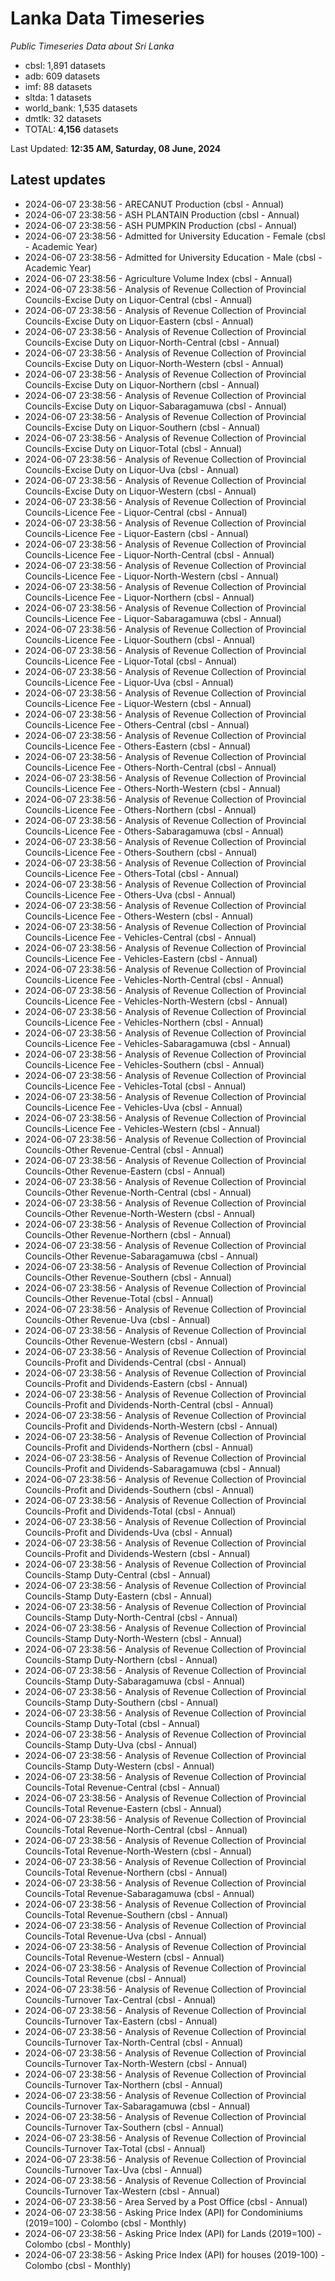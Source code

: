 # Lanka Data Timeseries
*Public Timeseries Data about Sri Lanka*

* cbsl: 1,891 datasets
* adb: 609 datasets
* imf: 88 datasets
* sltda: 1 datasets
* world_bank: 1,535 datasets
* dmtlk: 32 datasets
* TOTAL: **4,156** datasets

Last Updated: **12:35 AM, Saturday, 08 June, 2024**

## Latest updates

* 2024-06-07 23:38:56 - ARECANUT Production (cbsl - Annual)
* 2024-06-07 23:38:56 - ASH PLANTAIN Production (cbsl - Annual)
* 2024-06-07 23:38:56 - ASH PUMPKIN Production (cbsl - Annual)
* 2024-06-07 23:38:56 - Admitted for University Education - Female (cbsl - Academic Year)
* 2024-06-07 23:38:56 - Admitted for University Education - Male (cbsl - Academic Year)
* 2024-06-07 23:38:56 - Agriculture Volume Index (cbsl - Annual)
* 2024-06-07 23:38:56 - Analysis of Revenue Collection of Provincial Councils-Excise Duty on Liquor-Central (cbsl - Annual)
* 2024-06-07 23:38:56 - Analysis of Revenue Collection of Provincial Councils-Excise Duty on Liquor-Eastern (cbsl - Annual)
* 2024-06-07 23:38:56 - Analysis of Revenue Collection of Provincial Councils-Excise Duty on Liquor-North-Central (cbsl - Annual)
* 2024-06-07 23:38:56 - Analysis of Revenue Collection of Provincial Councils-Excise Duty on Liquor-North-Western (cbsl - Annual)
* 2024-06-07 23:38:56 - Analysis of Revenue Collection of Provincial Councils-Excise Duty on Liquor-Northern (cbsl - Annual)
* 2024-06-07 23:38:56 - Analysis of Revenue Collection of Provincial Councils-Excise Duty on Liquor-Sabaragamuwa (cbsl - Annual)
* 2024-06-07 23:38:56 - Analysis of Revenue Collection of Provincial Councils-Excise Duty on Liquor-Southern (cbsl - Annual)
* 2024-06-07 23:38:56 - Analysis of Revenue Collection of Provincial Councils-Excise Duty on Liquor-Total (cbsl - Annual)
* 2024-06-07 23:38:56 - Analysis of Revenue Collection of Provincial Councils-Excise Duty on Liquor-Uva (cbsl - Annual)
* 2024-06-07 23:38:56 - Analysis of Revenue Collection of Provincial Councils-Excise Duty on Liquor-Western (cbsl - Annual)
* 2024-06-07 23:38:56 - Analysis of Revenue Collection of Provincial Councils-Licence Fee - Liquor-Central (cbsl - Annual)
* 2024-06-07 23:38:56 - Analysis of Revenue Collection of Provincial Councils-Licence Fee - Liquor-Eastern (cbsl - Annual)
* 2024-06-07 23:38:56 - Analysis of Revenue Collection of Provincial Councils-Licence Fee - Liquor-North-Central (cbsl - Annual)
* 2024-06-07 23:38:56 - Analysis of Revenue Collection of Provincial Councils-Licence Fee - Liquor-North-Western (cbsl - Annual)
* 2024-06-07 23:38:56 - Analysis of Revenue Collection of Provincial Councils-Licence Fee - Liquor-Northern (cbsl - Annual)
* 2024-06-07 23:38:56 - Analysis of Revenue Collection of Provincial Councils-Licence Fee - Liquor-Sabaragamuwa (cbsl - Annual)
* 2024-06-07 23:38:56 - Analysis of Revenue Collection of Provincial Councils-Licence Fee - Liquor-Southern (cbsl - Annual)
* 2024-06-07 23:38:56 - Analysis of Revenue Collection of Provincial Councils-Licence Fee - Liquor-Total (cbsl - Annual)
* 2024-06-07 23:38:56 - Analysis of Revenue Collection of Provincial Councils-Licence Fee - Liquor-Uva (cbsl - Annual)
* 2024-06-07 23:38:56 - Analysis of Revenue Collection of Provincial Councils-Licence Fee - Liquor-Western (cbsl - Annual)
* 2024-06-07 23:38:56 - Analysis of Revenue Collection of Provincial Councils-Licence Fee - Others-Central (cbsl - Annual)
* 2024-06-07 23:38:56 - Analysis of Revenue Collection of Provincial Councils-Licence Fee - Others-Eastern (cbsl - Annual)
* 2024-06-07 23:38:56 - Analysis of Revenue Collection of Provincial Councils-Licence Fee - Others-North-Central (cbsl - Annual)
* 2024-06-07 23:38:56 - Analysis of Revenue Collection of Provincial Councils-Licence Fee - Others-North-Western (cbsl - Annual)
* 2024-06-07 23:38:56 - Analysis of Revenue Collection of Provincial Councils-Licence Fee - Others-Northern (cbsl - Annual)
* 2024-06-07 23:38:56 - Analysis of Revenue Collection of Provincial Councils-Licence Fee - Others-Sabaragamuwa (cbsl - Annual)
* 2024-06-07 23:38:56 - Analysis of Revenue Collection of Provincial Councils-Licence Fee - Others-Southern (cbsl - Annual)
* 2024-06-07 23:38:56 - Analysis of Revenue Collection of Provincial Councils-Licence Fee - Others-Total (cbsl - Annual)
* 2024-06-07 23:38:56 - Analysis of Revenue Collection of Provincial Councils-Licence Fee - Others-Uva (cbsl - Annual)
* 2024-06-07 23:38:56 - Analysis of Revenue Collection of Provincial Councils-Licence Fee - Others-Western (cbsl - Annual)
* 2024-06-07 23:38:56 - Analysis of Revenue Collection of Provincial Councils-Licence Fee - Vehicles-Central (cbsl - Annual)
* 2024-06-07 23:38:56 - Analysis of Revenue Collection of Provincial Councils-Licence Fee - Vehicles-Eastern (cbsl - Annual)
* 2024-06-07 23:38:56 - Analysis of Revenue Collection of Provincial Councils-Licence Fee - Vehicles-North-Central (cbsl - Annual)
* 2024-06-07 23:38:56 - Analysis of Revenue Collection of Provincial Councils-Licence Fee - Vehicles-North-Western (cbsl - Annual)
* 2024-06-07 23:38:56 - Analysis of Revenue Collection of Provincial Councils-Licence Fee - Vehicles-Northern (cbsl - Annual)
* 2024-06-07 23:38:56 - Analysis of Revenue Collection of Provincial Councils-Licence Fee - Vehicles-Sabaragamuwa (cbsl - Annual)
* 2024-06-07 23:38:56 - Analysis of Revenue Collection of Provincial Councils-Licence Fee - Vehicles-Southern (cbsl - Annual)
* 2024-06-07 23:38:56 - Analysis of Revenue Collection of Provincial Councils-Licence Fee - Vehicles-Total (cbsl - Annual)
* 2024-06-07 23:38:56 - Analysis of Revenue Collection of Provincial Councils-Licence Fee - Vehicles-Uva (cbsl - Annual)
* 2024-06-07 23:38:56 - Analysis of Revenue Collection of Provincial Councils-Licence Fee - Vehicles-Western (cbsl - Annual)
* 2024-06-07 23:38:56 - Analysis of Revenue Collection of Provincial Councils-Other Revenue-Central (cbsl - Annual)
* 2024-06-07 23:38:56 - Analysis of Revenue Collection of Provincial Councils-Other Revenue-Eastern (cbsl - Annual)
* 2024-06-07 23:38:56 - Analysis of Revenue Collection of Provincial Councils-Other Revenue-North-Central (cbsl - Annual)
* 2024-06-07 23:38:56 - Analysis of Revenue Collection of Provincial Councils-Other Revenue-North-Western (cbsl - Annual)
* 2024-06-07 23:38:56 - Analysis of Revenue Collection of Provincial Councils-Other Revenue-Northern (cbsl - Annual)
* 2024-06-07 23:38:56 - Analysis of Revenue Collection of Provincial Councils-Other Revenue-Sabaragamuwa (cbsl - Annual)
* 2024-06-07 23:38:56 - Analysis of Revenue Collection of Provincial Councils-Other Revenue-Southern (cbsl - Annual)
* 2024-06-07 23:38:56 - Analysis of Revenue Collection of Provincial Councils-Other Revenue-Total (cbsl - Annual)
* 2024-06-07 23:38:56 - Analysis of Revenue Collection of Provincial Councils-Other Revenue-Uva (cbsl - Annual)
* 2024-06-07 23:38:56 - Analysis of Revenue Collection of Provincial Councils-Other Revenue-Western (cbsl - Annual)
* 2024-06-07 23:38:56 - Analysis of Revenue Collection of Provincial Councils-Profit and Dividends-Central (cbsl - Annual)
* 2024-06-07 23:38:56 - Analysis of Revenue Collection of Provincial Councils-Profit and Dividends-Eastern (cbsl - Annual)
* 2024-06-07 23:38:56 - Analysis of Revenue Collection of Provincial Councils-Profit and Dividends-North-Central (cbsl - Annual)
* 2024-06-07 23:38:56 - Analysis of Revenue Collection of Provincial Councils-Profit and Dividends-North-Western (cbsl - Annual)
* 2024-06-07 23:38:56 - Analysis of Revenue Collection of Provincial Councils-Profit and Dividends-Northern (cbsl - Annual)
* 2024-06-07 23:38:56 - Analysis of Revenue Collection of Provincial Councils-Profit and Dividends-Sabaragamuwa (cbsl - Annual)
* 2024-06-07 23:38:56 - Analysis of Revenue Collection of Provincial Councils-Profit and Dividends-Southern (cbsl - Annual)
* 2024-06-07 23:38:56 - Analysis of Revenue Collection of Provincial Councils-Profit and Dividends-Total (cbsl - Annual)
* 2024-06-07 23:38:56 - Analysis of Revenue Collection of Provincial Councils-Profit and Dividends-Uva (cbsl - Annual)
* 2024-06-07 23:38:56 - Analysis of Revenue Collection of Provincial Councils-Profit and Dividends-Western (cbsl - Annual)
* 2024-06-07 23:38:56 - Analysis of Revenue Collection of Provincial Councils-Stamp Duty-Central (cbsl - Annual)
* 2024-06-07 23:38:56 - Analysis of Revenue Collection of Provincial Councils-Stamp Duty-Eastern (cbsl - Annual)
* 2024-06-07 23:38:56 - Analysis of Revenue Collection of Provincial Councils-Stamp Duty-North-Central (cbsl - Annual)
* 2024-06-07 23:38:56 - Analysis of Revenue Collection of Provincial Councils-Stamp Duty-North-Western (cbsl - Annual)
* 2024-06-07 23:38:56 - Analysis of Revenue Collection of Provincial Councils-Stamp Duty-Northern (cbsl - Annual)
* 2024-06-07 23:38:56 - Analysis of Revenue Collection of Provincial Councils-Stamp Duty-Sabaragamuwa (cbsl - Annual)
* 2024-06-07 23:38:56 - Analysis of Revenue Collection of Provincial Councils-Stamp Duty-Southern (cbsl - Annual)
* 2024-06-07 23:38:56 - Analysis of Revenue Collection of Provincial Councils-Stamp Duty-Total (cbsl - Annual)
* 2024-06-07 23:38:56 - Analysis of Revenue Collection of Provincial Councils-Stamp Duty-Uva (cbsl - Annual)
* 2024-06-07 23:38:56 - Analysis of Revenue Collection of Provincial Councils-Stamp Duty-Western (cbsl - Annual)
* 2024-06-07 23:38:56 - Analysis of Revenue Collection of Provincial Councils-Total Revenue-Central (cbsl - Annual)
* 2024-06-07 23:38:56 - Analysis of Revenue Collection of Provincial Councils-Total Revenue-Eastern (cbsl - Annual)
* 2024-06-07 23:38:56 - Analysis of Revenue Collection of Provincial Councils-Total Revenue-North-Central (cbsl - Annual)
* 2024-06-07 23:38:56 - Analysis of Revenue Collection of Provincial Councils-Total Revenue-North-Western (cbsl - Annual)
* 2024-06-07 23:38:56 - Analysis of Revenue Collection of Provincial Councils-Total Revenue-Northern (cbsl - Annual)
* 2024-06-07 23:38:56 - Analysis of Revenue Collection of Provincial Councils-Total Revenue-Sabaragamuwa (cbsl - Annual)
* 2024-06-07 23:38:56 - Analysis of Revenue Collection of Provincial Councils-Total Revenue-Southern (cbsl - Annual)
* 2024-06-07 23:38:56 - Analysis of Revenue Collection of Provincial Councils-Total Revenue-Uva (cbsl - Annual)
* 2024-06-07 23:38:56 - Analysis of Revenue Collection of Provincial Councils-Total Revenue-Western (cbsl - Annual)
* 2024-06-07 23:38:56 - Analysis of Revenue Collection of Provincial Councils-Total Revenue (cbsl - Annual)
* 2024-06-07 23:38:56 - Analysis of Revenue Collection of Provincial Councils-Turnover Tax-Central (cbsl - Annual)
* 2024-06-07 23:38:56 - Analysis of Revenue Collection of Provincial Councils-Turnover Tax-Eastern (cbsl - Annual)
* 2024-06-07 23:38:56 - Analysis of Revenue Collection of Provincial Councils-Turnover Tax-North-Central (cbsl - Annual)
* 2024-06-07 23:38:56 - Analysis of Revenue Collection of Provincial Councils-Turnover Tax-North-Western (cbsl - Annual)
* 2024-06-07 23:38:56 - Analysis of Revenue Collection of Provincial Councils-Turnover Tax-Northern (cbsl - Annual)
* 2024-06-07 23:38:56 - Analysis of Revenue Collection of Provincial Councils-Turnover Tax-Sabaragamuwa (cbsl - Annual)
* 2024-06-07 23:38:56 - Analysis of Revenue Collection of Provincial Councils-Turnover Tax-Southern (cbsl - Annual)
* 2024-06-07 23:38:56 - Analysis of Revenue Collection of Provincial Councils-Turnover Tax-Total (cbsl - Annual)
* 2024-06-07 23:38:56 - Analysis of Revenue Collection of Provincial Councils-Turnover Tax-Uva (cbsl - Annual)
* 2024-06-07 23:38:56 - Analysis of Revenue Collection of Provincial Councils-Turnover Tax-Western (cbsl - Annual)
* 2024-06-07 23:38:56 - Area Served by a Post Office (cbsl - Annual)
* 2024-06-07 23:38:56 - Asking Price Index (API) for Condominiums (2019=100) - Colombo (cbsl - Monthly)
* 2024-06-07 23:38:56 - Asking Price Index (API) for Lands (2019=100) - Colombo (cbsl - Monthly)
* 2024-06-07 23:38:56 - Asking Price Index (API) for houses (2019-100) - Colombo (cbsl - Monthly)